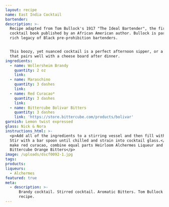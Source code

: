```yaml
---
layout: recipe
name: East India Cocktail
bartender:
description: >-
  Recipe adapted from Tom Bullock's 1917 "The Ideal Bartender", the first
  cocktail book published by an African American author. Bullock is part of a
  rich legacy of Black pre-prohibition bartenders. 


  This boozy, yet nuanced cocktail is a perfect afternoon sipper, or a cocktail
  that pairs well with a cheese board after dinner.
ingredients:
  - name: Wollersheim Brandy
    quantity: 2 oz
    link:
  - name: Maraschino
    quantity: 3 dashes
    link:
  - name: Red Curacao*
    quantity: 3 dashes
    link:
  - name: Bittercube Bolivar Bitters
    quantity: 3 dashes
    link: 'https://store.bittercube.com/products/bolivar'
garnish: Lemon twist expressed
glass: Nick & Nora
instructions_html: >-
  <p>Add all of the ingredients to a stirring vessel and then fill with ice.
  Stir with a bar spoon until chilled and strain into cocktail glass.</p><p>* To
  make red curacao, combine equal parts Heirloom Alchermes Liqueur and
  Bittercube Orange Bitters</p>
image: /uploads/dscf0092-1.jpg
tags:
products:
liqueurs:
  - Alchermes
featured: true
meta:
  - description: >-
      Brandy cocktail. Stirred cocktail. Aromatic Bitters. Tom Bullock cocktail
      recipe.
---
```


